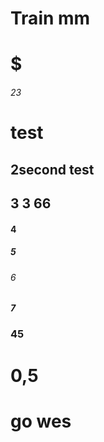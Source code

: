 # Train mm

# $ #
###### 23
# test
## 2second test 
## 3 3 66 
#### 4 
##### 5
###### 6
##### 7
### 45
# 0,5

# go wes
